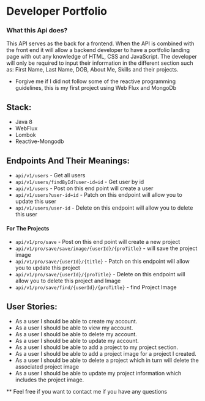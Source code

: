 # Developer Portfolio
### What this Api does?
This API serves as the back for a frontend. When the API is combined with the front end it will allow a backend developer 
to have a portfolio landing page with out any knowledge of HTML, CSS and JavaScript. The developer will only be required 
to input their information in the different section such as: First Name, Last Name, DOB, About Me, Skills and their projects.



* Forgive me if I did not follow some of the reactive programming guidelines, this is my first project using Web Flux 
and MongoDb

## Stack:
  * Java 8
  * WebFlux
  * Lombok
  * Reactive-Mongodb
  
  
  ## Endpoints And Their Meanings:
  * `api/v1/users` - Get all users
  * `api/v1/users/findById?user-id=id` - Get user by id
  * `api/v1/users` - Post on this end point will create a user
  * `api/v1/users?user-id=id` - Patch on this endpoint will allow you to update this user 
  * `api/v1/users/user-id` - Delete on this endpoint will allow you to delete this user 
  
#### For The Projects
  * `api/v1/pro/save` - Post on this end point will create a new project
  * `api/v1/pro/save/save/image/{userId}/{proTitle}` - will save the project image 
  * `api/v1/pro/save/{userId}/{title}` - Patch on this endpoint will allow you to update this project 
  * `api/v1/pro/save/{userId}/{proTitle}` - Delete on this endpoint will allow you to delete this project and Image 
  * `api/v1/pro/save/find/{userId}/{proTitle}` - find Project Image



## User Stories:
   * As a user I should be able to create my account.
   * As a user I should be able to view my account.
   * As a user I should be able to delete my account.
   * As a user I should be able to update my account.
   * As a user I should be able to add a project to my project section.
   * As a user I should be able to add a project image for a project I created.
   * As a user I should be able to delete a project which in turn will delete the associated project image 
   * As a user I should be able to update my project information which includes the project image.

    
      
 **  Feel free if you want to contact me if you have any questions
 
 
      
      
      
      
      
